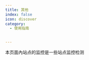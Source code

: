 ```yaml
---
title: 其他
index: false
icon: discover
category:
  - 使用指南

  
---
```


本页面內站点的监控是一些站点监控检测

<AutoCatalog />
